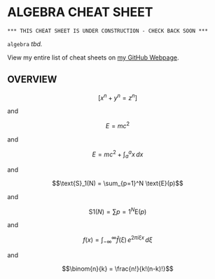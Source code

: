 # ALGEBRA CHEAT SHEET

```
*** THIS CHEAT SHEET IS UNDER CONSTRUCTION - CHECK BACK SOON ***
```

`algebra` _tbd._

View my entire list of cheat sheets on
[my GitHub Webpage](https://jeffdecola.github.io/my-cheat-sheets/).

## OVERVIEW

$$[ x^n + y^n = z^n]$$

and 

$$E=mc^2$$

and

$$E=mc^2 + \int_a^a x\, dx$$

and

$$\text{S}_1(N) = \sum_{p=1}^N \text{E}(p)$$

and

$$\text{S}1(N) = \sum{p=1}^N \text{E}(p)$$

and

$$f(x) = \int_{-\infty}^\infty\hat f(\xi)\,e^{2 \pi i \xi x}\,d\xi$$

and

$$\binom{n}{k} = \frac{n!}{k!(n-k)!}$$
